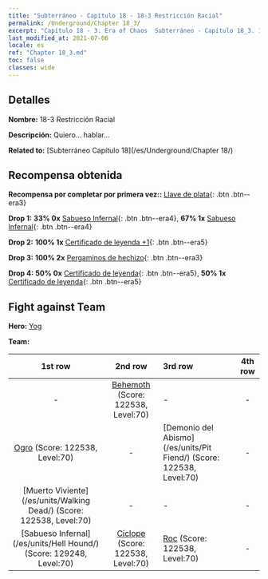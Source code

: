```yaml
---
title: "Subterráneo - Capítulo 18 - 18-3 Restricción Racial"
permalink: /Underground/Chapter 18_3/
excerpt: "Capítulo 18 - 3. Era of Chaos  Subterráneo - Capítulo 18_3. 18-3 Restricción Racial"
last_modified_at: 2021-07-06
locale: es
ref: "Chapter 18_3.md"
toc: false
classes: wide
---
```


## Detalles

 **Nombre:** 18-3 Restricción Racial

 **Descripción:** Quiero... hablar...

 **Related to:** [Subterráneo Capítulo 18](/es/Underground/Chapter 18/)

## Recompensa obtenida

 **Recompensa por completar por primera vez::** [Llave de plata](/ItemsES/con_693/){: .btn .btn--era3}

 **Drop 1:** **33% 0x** [Sabueso Infernal](/ItemsES/unt_228/){: .btn .btn--era4}, **67% 1x** [Sabueso Infernal](/ItemsES/unt_228/){: .btn .btn--era4}

 **Drop 2:** **100% 1x** [Certificado de leyenda +1](/ItemsES/mat_74/){: .btn .btn--era5}

 **Drop 3:** **100% 2x** [Pergaminos de hechizo](/ItemsES/con_694/){: .btn .btn--era3}

 **Drop 4:** **50% 0x** [Certificado de leyenda](/ItemsES/mat_67/){: .btn .btn--era5}, **50% 1x** [Certificado de leyenda](/ItemsES/mat_67/){: .btn .btn--era5}


## Fight against Team
 **Hero:** [Yog](/es/heroes/Yog/)

 **Team:**


  | 1st row | 2nd row | 3rd row | 4th row |
  |:----:|:----:|:----|:----:|
  | - | [Behemoth](/es/units/Behemoth/) (Score: 122538, Level:70)  | - | - |
  | [Ogro](/es/units/Ogre/) (Score: 122538, Level:70)  | - | [Demonio del Abismo](/es/units/Pit Fiend/) (Score: 122538, Level:70)  | - |
  | [Muerto Viviente](/es/units/Walking Dead/) (Score: 122538, Level:70)  | - | - | - |
  | [Sabueso Infernal](/es/units/Hell Hound/) (Score: 129248, Level:70)  | [Cíclope](/es/units/Cyclops/) (Score: 122538, Level:70)  | [Roc](/es/units/Roc/) (Score: 122538, Level:70)  | - |



